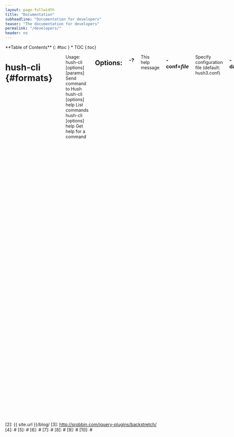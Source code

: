```yaml
---
layout: page-fullwidth
title: "Documentation"
subheadline: "Documentation for developers"
teaser: "The documentation for developers"
permalink: "/developers/"
header: no
---
```

<div class="row">
<div class="medium-4 medium-push-8 columns" markdown="1">
<div class="panel radius" markdown="1">
**Table of Contents**
{: #toc }
*  TOC
{:toc}
</div>
</div><!-- /.medium-4.columns -->

<div class="medium-8 medium-pull-4 columns" markdown="1">

# hush-cli   {#formats}
-------------------------

Usage:  
  hush-cli [options] <command> [params]  Send command to Hush  
  hush-cli [options] help                List commands  
  hush-cli [options] help <command>      Get help for a command   

## Options:

### -?
This help message

### -conf=*file*
Specify configuration file (default: hush3.conf)

### -datadir=*dir*
       Specify data directory
 
### -testnet
       Use the test network

### -regtest
       Enter regression test mode, which uses a special chain in which blocks
       can be solved instantly. This is intended for regression testing tools
       and app development.

### -rpcconnect=*ip*
       Send commands to node running on <ip> (default: 127.0.0.1)

### -rpcport=*port*
       Connect to JSON-RPC on <port> (default: 8232 or testnet: 18232)

### -rpcwait
       Wait for RPC server to start

### -rpcuser=*user*
       Username for JSON-RPC connections

### -rpcpassword=*pw*
       Password for JSON-RPC connections

### -rpcclienttimeout=*n*
       Timeout in seconds during HTTP requests, or 0 for no timeout. (default:
       900)

### -stdin
       Read extra arguments from standard input, one per line until EOF/Ctrl-D
       (recommended for sensitive information such as passphrases)
  
    
# hushd   {#formats_d}
-------------------------
  
Usage:  
  hushd [options]                     Start Hush-flavored Komodo Daemon  

## Options:

### -?
       This help message

### -alerts
       Receive and display P2P network alerts (default: 1)

### -alertnotify=*cmd*
       Execute command when a relevant alert is received or we see a really
       long fork (%s in cmd is replaced by message)

### -blocknotify=*cmd*
       Execute command when the best block changes (%s in cmd is replaced by
       block hash)

### -checkblocks=*n*
       How many blocks to check at startup (default: 288, 0 = all)

### -checklevel=*n*
       How thorough the block verification of -checkblocks is (0-4, default: 3)

### -clientname=*SomeName*
       Full node client name, default 'MagicBean'

### -conf=*file*
       Specify configuration file (default: komodo.conf)

### -datadir=*dir*
       Specify data directory

### -exportdir=*dir*
       Specify directory to be used when exporting data

### -dbcache=*n*
       Set database cache size in megabytes (4 to 16384, default: 450)

### -loadblock=*file*
       Imports blocks from external blk000??.dat file on startup

### -maxorphantx=*n*
       Keep at most *n* unconnectable transactions in memory (default: 100)

### -mempooltxinputlimit=*n*
       [DEPRECATED FROM OVERWINTER] Set the maximum number of transparent
       inputs in a transaction that the mempool will accept (default: 0 = no
       limit applied)

### -par=*n*
       Set the number of script verification threads (-4 to 16, 0 = auto, <0 =
       leave that many cores free, default: 0)

### -prune=*n*
       Reduce storage requirements by pruning (deleting) old blocks. This mode
       disables wallet support and is incompatible with -txindex. Warning:
       Reverting this setting requires re-downloading the entire blockchain.
       (default: 0 = disable pruning blocks, >550 = target size in MiB to use
       for block files)

### -reindex
       Rebuild block chain index from current blk000??.dat files on startup

### -txindex
       Maintain a full transaction index, used by the getrawtransaction rpc
       call (default: 0)

### -addressindex
       Maintain a full address index, used to query for the balance, txids and
       unspent outputs for addresses (default: 0)

### -timestampindex
       Maintain a timestamp index for block hashes, used to query blocks hashes
       by a range of timestamps (default: 0)

### -spentindex
       Maintain a full spent index, used to query the spending txid and input
       index for an outpoint (default: 0)

### -zindex
       Maintain extra statistics about shielded transactions and payments
       (default: 0)

## Connection options:

### -addnode=*ip*
       Add a node to connect to and attempt to keep the connection open

### -banscore=*n*
       Threshold for disconnecting misbehaving peers (default: 100)

### -bantime=*n*
       Number of seconds to keep misbehaving peers from reconnecting (default:
       86400)

### -bind=*addr*
       Bind to given address and always listen on it. Use [host]:port notation
       for IPv6

### -connect=*ip*
       Connect only to the specified node(s)

### -discover
       Discover own IP addresses (default: 1 when listening and no -externalip
       or -proxy)

### -dns
       Allow DNS lookups for -addnode, -seednode and -connect (default: 1)

### -dnsseed
       Query for peer addresses via DNS lookup, if low on addresses (default: 1
       unless -connect)

### -externalip=*ip*
       Specify your own public address

### -forcednsseed
       Always query for peer addresses via DNS lookup (default: 0)

### -listen
       Accept connections from outside (default: 1 if no -proxy or -connect)

### -listenonion
       Automatically create Tor hidden service (default: 1)

### -maxconnections=*n*
       Maintain at most <n> connections to peers (default: 384)

### -maxreceivebuffer=*n*
       Maximum per-connection receive buffer, <n>*1000 bytes (default: 5000)

### -maxsendbuffer=*n*
       Maximum per-connection send buffer, <n>*1000 bytes (default: 1000)

### -onion=*ip:port*
       Use separate SOCKS5 proxy to reach peers via Tor hidden services
       (default: -proxy)

### -onlynet=*net*
       Only connect to nodes in network <net> (ipv4, ipv6 or onion)

### -permitbaremultisig
       Relay non-P2SH multisig (default: 1)

### -peerbloomfilters
       Support filtering of blocks and transaction with Bloom filters (default:
       1)

### -port=<port>
       Listen for connections on <port> (default: 7770 or testnet: 17770)

### -proxy=<ip:port>
       Connect through SOCKS5 proxy

### -proxyrandomize
       Randomize credentials for every proxy connection. This enables Tor
       stream isolation (default: 1)

### -seednode=*ip*
       Connect to a node to retrieve peer addresses, and disconnect

### -timeout=*n*
       Specify connection timeout in milliseconds (minimum: 1, default: 5000)

### -torcontrol=*ip*:*port*
       Tor control port to use if onion listening enabled (default:
       127.0.0.1:9051)

### -torpassword=*pass*
       Tor control port password (default: empty)

### -whitebind=*addr*
       Bind to given address and whitelist peers connecting to it. Use
       [host]:port notation for IPv6

### -whitelist=*netmask*
       Whitelist peers connecting from the given netmask or IP address. Can be
       specified multiple times. Whitelisted peers cannot be DoS banned and
       their transactions are always relayed, even if they are already in the
       mempool, useful e.g. for a gateway
## Wallet options:

### -disablewallet
       Do not load the wallet and disable wallet RPC calls

### -keypool=*n*
       Set key pool size to <n> (default: 100)

### -paytxfee=*amt*
       Fee (in KMD/kB) to add to transactions you send (default: 0.00)

### -rescan
       Rescan the block chain for missing wallet transactions on startup

### -salvagewallet
       Attempt to recover private keys from a corrupt wallet.dat on startup

### -sendfreetransactions
       Send transactions as zero-fee transactions if possible (default: 0)

### -spendzeroconfchange
       Spend unconfirmed change when sending transactions (default: 1)

### -txconfirmtarget=*n*
       If paytxfee is not set, include enough fee so transactions begin
       confirmation on average within n blocks (default: 2)

### -txexpirydelta
       Set the number of blocks after which a transaction that has not been
       mined will become invalid (default: 200)

### -maxtxfee=*amt*
       Maximum total fees (in KMD) to use in a single wallet transaction;
       setting this too low may abort large transactions (default: 0.10)

### -upgradewallet
       Upgrade wallet to latest format on startup

### -wallet=*file*
       Specify wallet file (within data directory) (default: wallet.dat)

### -walletbroadcast
       Make the wallet broadcast transactions (default: 1)

### -walletnotify=*cmd*
       Execute command when a wallet transaction changes (%s in cmd is replaced
       by TxID)

### -whitelistaddress=*Raddress*
       Enable the wallet filter for notary nodes and add one Raddress to the
       whitelist of the wallet filter. If -whitelistaddress= is used, then the
       wallet filter is automatically activated. Several Raddresses can be
       defined using several -whitelistaddress= (similar to -addnode). The
       wallet filter will filter the utxo to only ones coming from my own
       Raddress (derived from pubkey) and each Raddress defined using
       -whitelistaddress= this option is mostly for Notary Nodes).

### -zapwallettxes=*mode*
       Delete all wallet transactions and only recover those parts of the
       blockchain through -rescan on startup (1 = keep tx meta data e.g.
       account owner and payment request information, 2 = drop tx meta data)

## -ZeroMQ notification options:

### -zmqpubhashblock=*address*
       Enable publish hash block in <address>

### -zmqpubhashtx=*address*
       Enable publish hash transaction in <address>

### -zmqpubrawblock=*address*
       Enable publish raw block in <address>

### -zmqpubrawtx=*address*
       Enable publish raw transaction in <address>
## Debugging/Testing options:

### -debug=*category*
       Output debugging information (default: 0, supplying *category* is
       optional). If *category* is not supplied or if *category* = 1, output
       all debugging information. *category* can be: addrman, alert, bench,
       coindb, db, estimatefee, http, libevent, lock, mempool, net,
       partitioncheck, pow, proxy, prune, rand, reindex, rpc, selectcoins, tor,
       zmq, zrpc, zrpcunsafe (implies zrpc).

### -experimentalfeatures
       Enable use of experimental features

### -help-debug
       Show all debugging options (usage: --help -help-debug)

### -logips
       Include IP addresses in debug output (default: 0)

### -logtimestamps
       Prepend debug output with timestamp (default: 1)

### -minrelaytxfee=*amt*
       Fees (in KMD/kB) smaller than this are considered zero fee for relaying
       (default: 0.000001)

### -printtoconsole
       Send trace/debug info to console instead of debug.log file

### -shrinkdebugfile
       Shrink debug.log file on client startup (default: 1 when no -debug)

### -testnet
       Use the test network

## Node relay options:

### -datacarrier
       Relay and mine data carrier transactions (default: 1)

### -datacarriersize
       Maximum size of data in data carrier transactions we relay and mine
       (default: 8192)

## Block creation options:

### -blockminsize=*n*
       Set minimum block size in bytes (default: 0)

### -blockmaxsize=*n*
       Set maximum block size in bytes (default: 2000000)

### -blockprioritysize=*n*
       Set maximum size of high-priority/low-fee transactions in bytes
       (default: 1000000)

## Mining options:

### -mint
       Mint/stake coins automatically (default: 0)

### -gen
       Mine/generate coins (default: 0)

### -genproclimit=*n*
       Set the number of threads for coin mining if enabled (-1 = all cores,
       default: 0)

### -equihashsolver=*name*
       Specify the Equihash solver to be used if enabled (default: "default")

### -mineraddress=*addr*
       Send mined coins to a specific single address

### -minetolocalwallet
       Require that mined blocks use a coinbase address in the local wallet
       (default: 1)

## RPC server options:

### -server
       Accept command line and JSON-RPC commands

### -rest
       Accept public REST requests (default: 0)

### -rpcbind=*addr*
       Bind to given address to listen for JSON-RPC connections. Use
       [host]:port notation for IPv6. This option can be specified multiple
       times (default: bind to all interfaces)

### -rpcuser=*user*
       Username for JSON-RPC connections

### -rpcpassword=*pw*
       Password for JSON-RPC connections

### -rpcport=*port*
       Listen for JSON-RPC connections on <port> (default: 7771 or testnet:
       17771)

### -rpcallowip=*ip*
       Allow JSON-RPC connections from specified source. Valid for <ip> are a
       single IP (e.g. 1.2.3.4), a network/netmask (e.g. 1.2.3.4/255.255.255.0)
       or a network/CIDR (e.g. 1.2.3.4/24). This option can be specified
       multiple times

### -rpcthreads=*n*
       Set the number of threads to service RPC calls (default: 4)

## Metrics Options (only if -daemon and -printtoconsole are not set):

### -showmetrics
       Show metrics on stdout (default: 1 if running in a console, 0 otherwise)

### -metricsui
       Set to 1 for a persistent metrics screen, 0 for sequential metrics
       output (default: 1 if running in a console, 0 otherwise)

### -metricsrefreshtime
       Number of seconds between metrics refreshes (default: 1 if running in a
       console, 600 otherwise)

## Hush Smart Chain options:

### -ac_algo
       Choose PoW mining algorithm, default is Equihash

### -ac_blocktime
       Block time in seconds, default is 60

### -ac_cc
       Cryptoconditions, default 0

### -ac_beam
       BEAM integration

### -ac_coda
       CODA integration

### -ac_cclib
       Cryptoconditions dynamicly loadable library

### -ac_ccenable
       Cryptoconditions to enable

### -ac_ccactivate
       Block height to enable Cryptoconditions

### -ac_decay
       Percentage of block reward decrease at each halving

### -ac_end
       Block height at which block rewards will end

### -ac_eras
       Block reward eras

### -ac_founders
       Number of blocks between founders reward payouts

### -ac_halving
       Number of blocks between each block reward halving

### -ac_name
       Name of asset chain

### -ac_notarypay
       Pay notaries, default 0

### -ac_perc
       Percentage of block rewards paid to the founder

### -ac_private
       Shielded transactions only (except coinbase + notaries), default is 0

### -ac_pubkey
       Public key for receiving payments on the network

### -ac_public
       Transparent transactions only, default 0

### -ac_reward
       Block reward in satoshis, default is 0

### -ac_sapling
       Sapling activation block height

### -ac_script
       P2SH/multisig address to receive founders rewards

### -ac_staked
       Percentage of blocks that are Proof-Of-Stake, default 0

### -ac_supply
       Starting supply, default is 0

### -ac_timelockfrom
       Timelocked coinbase start height

### -ac_timelockgte
       Timelocked coinbase minimum amount to be locked

### -ac_timelockto
       Timelocked coinbase stop height

### -ac_txpow
       Enforce transaction-rate limit, default 0




{% include _improve_content.html %}

</div><!-- /.medium-8.columns -->
</div><!-- /.row -->

 [1]: http://kramdown.gettalong.org/converter/html.html#toc
 [2]: {{ site.url }}/blog/
 [3]: http://srobbin.com/jquery-plugins/backstretch/
 [4]: #
 [5]: #
 [6]: #
 [7]: #
 [8]: #
 [9]: #
 [10]: #
